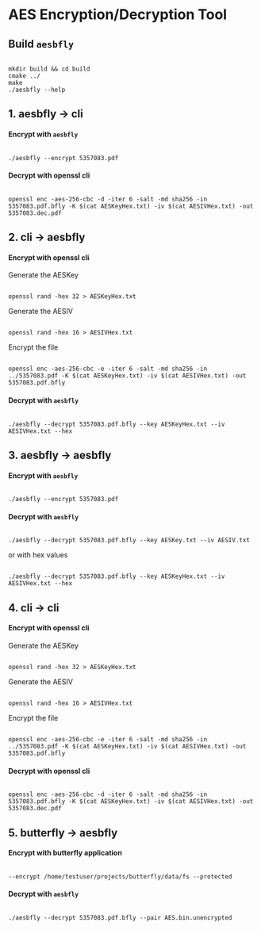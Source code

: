 # AES Encryption/Decryption Tool

## Build `aesbfly`

<pre><code>
mkdir build && cd build
cmake ../
make
./aesbfly --help
</code></pre>

## 1. aesbfly -> cli
#### Encrypt with `aesbfly`

<pre><code>
./aesbfly --encrypt 5357083.pdf
</code></pre>

#### Decrypt with openssl cli

<pre><code>
openssl enc -aes-256-cbc -d -iter 6 -salt -md sha256 -in 5357083.pdf.bfly -K $(cat AESKeyHex.txt) -iv $(cat AESIVHex.txt) -out 5357083.dec.pdf
</code></pre>

## 2. cli -> aesbfly
#### Encrypt with openssl cli

Generate the AESKey
<pre><code>
openssl rand -hex 32 > AESKeyHex.txt
</code></pre>

Generate the AESIV
<pre><code>
openssl rand -hex 16 > AESIVHex.txt
</code></pre>

Encrypt the file
<pre><code>
openssl enc -aes-256-cbc -e -iter 6 -salt -md sha256 -in ../5357083.pdf -K $(cat AESKeyHex.txt) -iv $(cat AESIVHex.txt) -out 5357083.pdf.bfly
</code></pre>

#### Decrypt with `aesbfly`

<pre><code>
./aesbfly --decrypt 5357083.pdf.bfly --key AESKeyHex.txt --iv AESIVHex.txt --hex 
</code></pre>

## 3. aesbfly -> aesbfly
#### Encrypt with `aesbfly`

<pre><code>
./aesbfly --encrypt 5357083.pdf
</code></pre>

#### Decrypt with `aesbfly`

<pre><code>
./aesbfly --decrypt 5357083.pdf.bfly --key AESKey.txt --iv AESIV.txt 
</code></pre>
or with hex values
<pre><code>
./aesbfly --decrypt 5357083.pdf.bfly --key AESKeyHex.txt --iv AESIVHex.txt --hex 
</code></pre>

## 4. cli -> cli
#### Encrypt with openssl cli

Generate the AESKey
<pre><code>
openssl rand -hex 32 > AESKeyHex.txt
</code></pre>

Generate the AESIV
<pre><code>
openssl rand -hex 16 > AESIVHex.txt
</code></pre>

Encrypt the file
<pre><code>
openssl enc -aes-256-cbc -e -iter 6 -salt -md sha256 -in ../5357083.pdf -K $(cat AESKeyHex.txt) -iv $(cat AESIVHex.txt) -out 5357083.pdf.bfly
</code></pre>

#### Decrypt with openssl cli

<pre><code>
openssl enc -aes-256-cbc -d -iter 6 -salt -md sha256 -in 5357083.pdf.bfly -K $(cat AESKeyHex.txt) -iv $(cat AESIVHex.txt) -out 5357083.dec.pdf
</code></pre>


## 5. butterfly -> aesbfly
#### Encrypt with butterfly application
<pre><code>
--encrypt /home/testuser/projects/butterfly/data/fs --protected
</code></pre>

#### Decrypt with `aesbfly`
<pre><code>
./aesbfly --decrypt 5357083.pdf.bfly --pair AES.bin.unencrypted
</code></pre>

